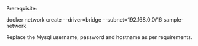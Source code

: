 Prerequisite:

docker network create --driver=bridge --subnet=192.168.0.0/16 sample-network

Replace the Mysql username, password and hostname as per requirements.
